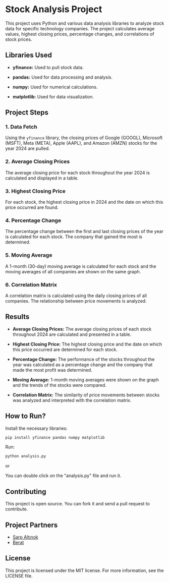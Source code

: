 # Stock Analysis Project

This project uses Python and various data analysis libraries to analyze stock data for specific technology companies. The project calculates average values, highest closing prices, percentage changes, and correlations of stock prices.

## Libraries Used

- **yfinance:** Used to pull stock data.

- **pandas:** Used for data processing and analysis.

- **numpy:** Used for numerical calculations.

- **matplotlib:** Used for data visualization.

## Project Steps

### 1. Data Fetch
Using the `yfinance` library, the closing prices of Google (GOOGL), Microsoft (MSFT), Meta (META), Apple (AAPL), and Amazon (AMZN) stocks for the year 2024 are pulled.

### 2. Average Closing Prices
The average closing price for each stock throughout the year 2024 is calculated and displayed in a table.

### 3. Highest Closing Price
For each stock, the highest closing price in 2024 and the date on which this price occurred are found.

### 4. Percentage Change
The percentage change between the first and last closing prices of the year is calculated for each stock. The company that gained the most is determined.

### 5. Moving Average
A 1-month (30-day) moving average is calculated for each stock and the moving averages of all companies are shown on the same graph.

### 6. Correlation Matrix
A correlation matrix is ​​calculated using the daily closing prices of all companies. The relationship between price movements is analyzed.

## Results

- **Average Closing Prices:** The average closing prices of each stock throughout 2024 are calculated and presented in a table.
- **Highest Closing Price:** The highest closing price and the date on which this price occurred are determined for each stock.
- **Percentage Change:** The performance of the stocks throughout the year was calculated as a percentage change and the company that made the most profit was determined.

- **Moving Average:** 1-month moving averages were shown on the graph and the trends of the stocks were compared.

- **Correlation Matrix:** The similarity of price movements between stocks was analyzed and interpreted with the correlation matrix.

## How to Run?

Install the necessary libraries:

```bash
pip install yfinance pandas numpy matplotlib
```

Run:

```bash
python analysis.py
```

or

You can double click on the "analysis.py" file and run it.

## Contributing
This project is open source. You can fork it and send a pull request to contribute.

## Project Partners
- [Sarp Altınok](https://github.com/sarpaltinok)
- [Berat](https://github.com/brgkdm)
## License
This project is licensed under the MIT license. For more information, see the LICENSE file.